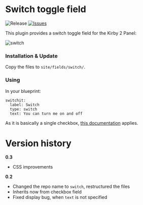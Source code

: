 Switch toggle field 
============
![Release](https://img.shields.io/github/release/distantnative/switch.svg)  [![Issues](https://img.shields.io/github/issues/distantnative/switch.svg)](https://github.com/distantnative/kirby-relativedate/issues)

This plugin provides a switch toggle field for the Kirby 2 Panel:

![switch](https://cloud.githubusercontent.com/assets/3788865/6529068/88780f92-c426-11e4-87f4-386ca9ab1b05.gif)

### Installation & Update
Copy the files to `site/fields/switch/`.

### Using
In your blueprint:

```
switchit:
  label: Switch
  type: switch
  text: You can turn me on and off
```

As it is basically a single checkbox, [this documentation](http://getkirby.com/docs/cheatsheet/panel-fields/checkbox) applies.

# Version history

**0.3**
- CSS improvements

**0.2**
- Changed the repo name to `switch`, restructured the files
- Inherits now from checkbox field
- Fixed display bug, when `text` is not specified

